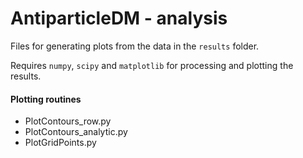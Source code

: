 # AntiparticleDM - analysis

Files for generating plots from the data in the `results` folder. 

Requires `numpy`, `scipy` and `matplotlib` for processing and plotting the results.

#### Plotting routines

- PlotContours_row.py  
- PlotContours_analytic.py  
- PlotGridPoints.py  